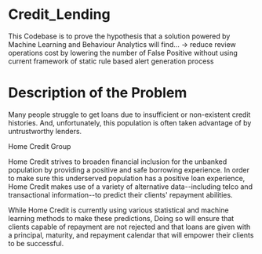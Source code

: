# Credit_Lending
This Codebase is to prove the hypothesis that a solution powered by Machine Learning and Behaviour Analytics will find… -> reduce review operations cost by lowering the number of False Positive without using current framework of static rule based alert generation process

# Description of the Problem
Many people struggle to get loans due to insufficient or non-existent credit histories. And, unfortunately, this population is often taken advantage of by untrustworthy lenders.

Home Credit Group

Home Credit strives to broaden financial inclusion for the unbanked population by providing a positive and safe borrowing experience. In order to make sure this underserved population has a positive loan experience, Home Credit makes use of a variety of alternative data--including telco and transactional information--to predict their clients' repayment abilities.

While Home Credit is currently using various statistical and machine learning methods to make these predictions, Doing so will ensure that clients capable of repayment are not rejected and that loans are given with a principal, maturity, and repayment calendar that will empower their clients to be successful.
